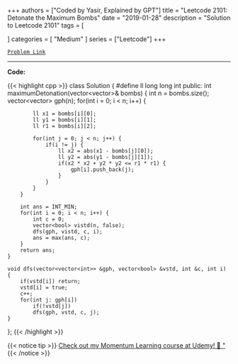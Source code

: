
+++
authors = ["Coded by Yasir, Explained by GPT"]
title = "Leetcode 2101: Detonate the Maximum Bombs"
date = "2019-01-28"
description = "Solution to Leetcode 2101"
tags = [
    
]
categories = [
    "Medium"
]
series = ["Leetcode"]
+++



[`Problem Link`](https://leetcode.com/problems/detonate-the-maximum-bombs/description/)

---

**Code:**

{{< highlight cpp >}}
class Solution {
    #define ll long long int
public:
    int maximumDetonation(vector<vector<int>>& bombs) {
        int n = bombs.size();
        vector<vector<int>> gph(n);
        for(int i = 0; i < n; i++) {

            ll x1 = bombs[i][0];
            ll y1 = bombs[i][1];
            ll r1 = bombs[i][2];

            for(int j = 0; j < n; j++) {
                if(i != j) {
                    ll x2 = abs(x1 - bombs[j][0]);
                    ll y2 = abs(y1 - bombs[j][1]);
                    if(x2 * x2 + y2 * y2 <= r1 * r1) {
                        gph[i].push_back(j);
                    }
                }
            }
        }

        int ans = INT_MIN;
        for(int i = 0; i < n; i++) {
            int c = 0;
            vector<bool> vistd(n, false);
            dfs(gph, vistd, c, i);
            ans = max(ans, c);
        }
        return ans;
    }

    void dfs(vector<vector<int>> &gph, vector<bool> &vstd, int &c, int i) {
        if(vstd[i]) return;
        vstd[i] = true;
        c++;
        for(int j: gph[i])
            if(!vstd[j])
            dfs(gph, vstd, c, j);
    }
};
{{< /highlight >}}


{{< notice tip >}}
[Check out my Momentum Learning course at Udemy! 🚀 "](https://www.udemy.com/course/blind-75-the-data-structures-and-algorithms-essentials/)
{{< /notice >}}

